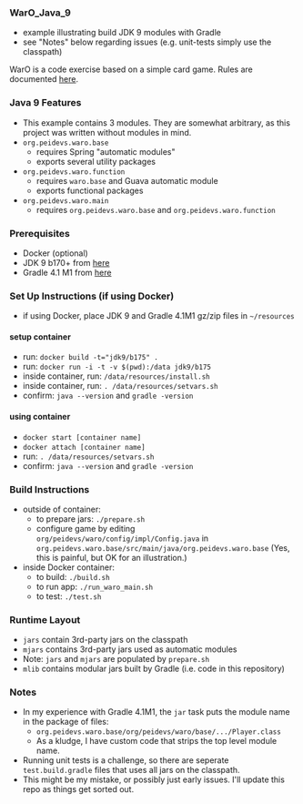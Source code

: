 ### WarO_Java_9

* example illustrating build JDK 9 modules with Gradle
* see "Notes" below regarding issues (e.g. unit-tests simply use the classpath)

WarO is a code exercise based on a simple card game. Rules are documented [here](https://github.com/peidevs/WarO_Java/blob/master/Rules.md).

### Java 9 Features 

* This example contains 3 modules. They are somewhat arbitrary, as this project was
written without modules in mind.
* `org.peidevs.waro.base`
    * requires Spring "automatic modules"
    * exports several utility packages
* `org.peidevs.waro.function`
    * requires `waro.base` and Guava automatic module
    * exports functional packages 
* `org.peidevs.waro.main`
    * requires `org.peidevs.waro.base` and `org.peidevs.waro.function`

### Prerequisites

* Docker (optional)
* JDK 9 b170+ from [here](http://jdk.java.net/9/)
* Gradle 4.1 M1 from [here](https://github.com/gradle/gradle/releases/tag/v4.1.0-milestone-1)

### Set Up Instructions (if using Docker) 

* if using Docker, place JDK 9 and Gradle 4.1M1 gz/zip files in `~/resources` 

#### setup container

* run: `docker build -t="jdk9/b175" .` 
* run: `docker run -i -t -v $(pwd):/data jdk9/b175`
* inside container, run: `/data/resources/install.sh`
* inside container, run: `. /data/resources/setvars.sh`
* confirm: `java --version` and `gradle -version`

#### using container

* `docker start [container name]`
* `docker attach [container name]`
* run: `. /data/resources/setvars.sh`
* confirm: `java --version` and `gradle -version`

### Build Instructions 

* outside of container:
    * to prepare jars: `./prepare.sh`
    * configure game by editing `org/peidevs/waro/config/impl/Config.java` in `org.peidevs.waro.base/src/main/java/org.peidevs.waro.base` (Yes, this is painful, but OK for an illustration.)
* inside Docker container:
    * to build: `./build.sh`
    * to run app: `./run_waro_main.sh`
    * to test: `./test.sh`

### Runtime Layout

* `jars` contain 3rd-party jars on the classpath
* `mjars` contains 3rd-party jars used as automatic modules
* Note: `jars` and `mjars` are populated by `prepare.sh`
* `mlib` contains modular jars built by Gradle (i.e. code in this repository)
    
### Notes

* In my experience with Gradle 4.1M1, the `jar` task puts the module name in the package of files:
    * `org.peidevs.waro.base/org/peidevs/waro/base/.../Player.class`
    * As a kludge, I have custom code that strips the top level module name.
* Running unit tests is a challenge, so there are seperate `test.build.gradle` files that uses all jars on the classpath.
* This might be my mistake, or possibly just early issues. I'll update this repo as things get sorted out.

